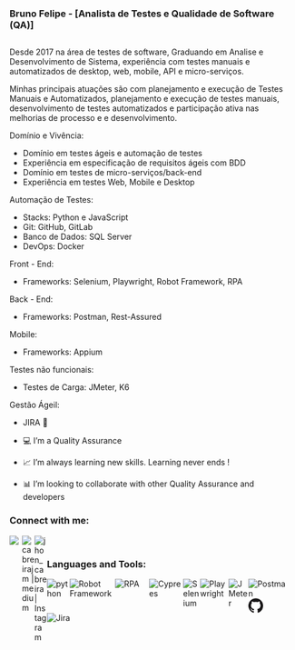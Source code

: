 ### Bruno Felipe - [Analista de Testes e Qualidade de Software (QA)]

##

Desde 2017 na área de testes de software, Graduando em Analise e Desenvolvimento de Sistema, experiência com testes manuais e automatizados de desktop, web, mobile, API e micro-serviços. 

Minhas principais atuações são com planejamento e execução de Testes Manuais e Automatizados, planejamento e execução de testes manuais, desenvolvimento de testes automatizados e participação ativa nas melhorias de processo e e desenvolvimento.

Domínio e Vivência:
 - Domínio em testes ágeis e automação de testes
 - Experiência em especificação de requisitos ágeis com BDD
 - Domínio em testes de micro-serviços/back-end
 - Experiência em testes Web, Mobile e Desktop

 Automação de Testes:
 - Stacks: Python e JavaScript
 - Git: GitHub, GitLab
 - Banco de Dados: SQL Server
 - DevOps: Docker

 Front - End:
 - Frameworks: Selenium, Playwright, Robot Framework, RPA

 Back - End:
 - Frameworks: Postman, Rest-Assured

Mobile:
 - Frameworks: Appium

 Testes não funcionais: 
 - Testes de Carga: JMeter, K6

Gestão Ágeil:
 - JIRA 👨‍



- 💻 I’m a Quality Assurance
- 📈 I’m always learning new skills. Learning never ends !
- 📊 I’m looking to collaborate with other Quality Assurance and developers 

### Connect with me:

[<img align="left"  width="22px" src="https://cdn.jsdelivr.net/npm/simple-icons@3.4.0/icons/linkedin.svg" />](https://www.linkedin.com/in/brunofelipegois/)

[<img align="left" alt="cabreirajm | medium" width="22px" src="https://cdn.jsdelivr.net/npm/simple-icons@3.4.0/icons/medium.svg" />](https://medium.com/@brunofelipegois)

[<img align="left" alt="jhon_cabreira | Instagram" width="22px" src="https://upload.wikimedia.org/wikipedia/commons/5/58/Instagram-Icon.png" />](https://www.instagram.com/bufelipe/)



<br />

### Languages and Tools:

<img align="left" alt="python" width="40px" src="https://cdn3.iconfinder.com/data/icons/logos-and-brands-adobe/512/267_Python-512.png" />

[<img align="left" alt="Robot Framework" width="80px" src="https://dev-to-uploads.s3.amazonaws.com/uploads/articles/xgrx36xi5jexzmlugxg5.png"/>](https://robotframework.org/)

<img align="left" alt="RPA" width="60px" src="https://i0.wp.com/mancofi.dk/wp-content/uploads/2022/05/RPA-mock-2-e1660216769787.png?resize=1536%2C1102&ssl=1"/>

[<img align="left" alt="Cyprees" width="60px" src="https://www.freecodecamp.org/news/content/images/size/w2000/2020/08/cypress-io-logo-social-share-8fb8a1db3cdc0b289fad927694ecb415.png" />](https://www.cypress.io//)

<img align="left" alt="Selenium" width="30px" src="https://upload.wikimedia.org/wikipedia/commons/thumb/d/d5/Selenium_Logo.png/574px-Selenium_Logo.png" />

<img align="left" alt="Playwright" width="50px" src="https://itechsoul.com/wp-content/uploads/2022/08/playwright-logo.png" />

<img align="left" alt="JMeter" width="35px" src="https://jmeter.apache.org/images/jmeter_square.png" />

<img align="left" alt="Postman" width="70px" src="https://blog.bsource.com.br/assets/img/POSTMAN.png" />

<img align="left" alt="GitHub" width="26px" src="https://raw.githubusercontent.com/github/explore/78df643247d429f6cc873026c0622819ad797942/topics/github/github.png" />

<img align="left" alt="Jira" width="80px" src="https://salesdorado.com/wp-content/webpc-passthru.php?src=https://salesdorado.com/wp-content/uploads/2022/07/jira-software-alternatives.jpg&nocache=1" />

<br />
<br />

<!-- BLOG-POST-LIST:END -->

[medium]: https://medium.com/@bufestudo
[linkedin]: https://www.linkedin.com/in/brunofelipegois/
[instagram]: https://instagram.com/bufelipe
